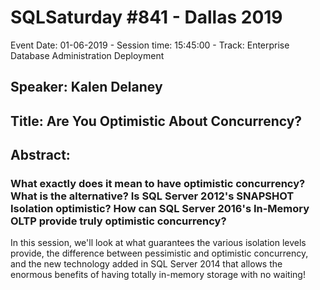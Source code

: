 # SQLSaturday #841 - Dallas 2019
Event Date: 01-06-2019 - Session time: 15:45:00 - Track: Enterprise Database Administration  Deployment
## Speaker: Kalen Delaney
## Title: Are You Optimistic About Concurrency?
## Abstract:
### What exactly does it mean to have optimistic concurrency? What is the alternative? Is SQL Server 2012's SNAPSHOT Isolation optimistic?  How can SQL Server 2016's In-Memory OLTP provide truly optimistic concurrency? 
In this session, we'll look at what guarantees the various isolation levels provide, the difference between pessimistic and optimistic concurrency, and the new technology added in SQL Server 2014 that allows the enormous benefits of having totally in-memory storage with no waiting!
